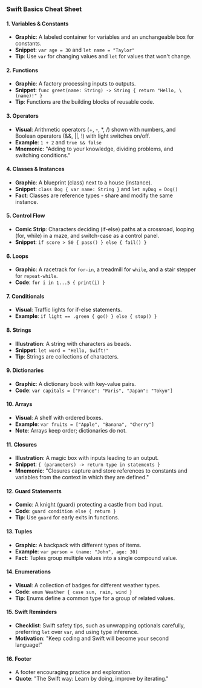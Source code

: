 ### Swift Basics Cheat Sheet


#### 1. Variables & Constants
- **Graphic**: A labeled container for variables and an unchangeable box for constants.
- **Snippet**: `var age = 30` and `let name = "Taylor"`
- **Tip**: Use `var` for changing values and `let` for values that won't change.

#### 2. Functions
- **Graphic**: A factory processing inputs to outputs.
- **Snippet**: `func greet(name: String) -> String { return "Hello, \(name)!" }`
- **Tip**: Functions are the building blocks of reusable code.

#### 3. Operators
- **Visual**: Arithmetic operators (+, -, *, /) shown with numbers, and Boolean operators (&&, ||, !) with light switches on/off.
- **Example**: `1 + 2` and `true && false`
- **Mnemonic**: "Adding to your knowledge, dividing problems, and switching conditions."

#### 4. Classes & Instances
- **Graphic**: A blueprint (class) next to a house (instance).
- **Snippet**: `class Dog { var name: String }` and `let myDog = Dog()`
- **Fact**: Classes are reference types - share and modify the same instance.

#### 5. Control Flow
- **Comic Strip**: Characters deciding (if-else) paths at a crossroad, looping (for, while) in a maze, and switch-case as a control panel.
- **Snippet**: `if score > 50 { pass() } else { fail() }`

#### 6. Loops
- **Graphic**: A racetrack for `for-in`, a treadmill for `while`, and a stair stepper for `repeat-while`.
- **Code**: `for i in 1...5 { print(i) }`

#### 7. Conditionals
- **Visual**: Traffic lights for if-else statements.
- **Example**: `if light == .green { go() } else { stop() }`

#### 8. Strings
- **Illustration**: A string with characters as beads.
- **Snippet**: `let word = "Hello, Swift!"`
- **Tip**: Strings are collections of characters.

#### 9. Dictionaries
- **Graphic**: A dictionary book with key-value pairs.
- **Code**: `var capitals = ["France": "Paris", "Japan": "Tokyo"]`

#### 10. Arrays
- **Visual**: A shelf with ordered boxes.
- **Example**: `var fruits = ["Apple", "Banana", "Cherry"]`
- **Note**: Arrays keep order; dictionaries do not.

#### 11. Closures
- **Illustration**: A magic box with inputs leading to an output.
- **Snippet**: `{ (parameters) -> return type in statements }`
- **Mnemonic**: "Closures capture and store references to constants and variables from the context in which they are defined."

#### 12. Guard Statements
- **Comic**: A knight (guard) protecting a castle from bad input.
- **Code**: `guard condition else { return }`
- **Tip**: Use `guard` for early exits in functions.

#### 13. Tuples
- **Graphic**: A backpack with different types of items.
- **Example**: `var person = (name: "John", age: 30)`
- **Fact**: Tuples group multiple values into a single compound value.

#### 14. Enumerations
- **Visual**: A collection of badges for different weather types.
- **Code**: `enum Weather { case sun, rain, wind }`
- **Tip**: Enums define a common type for a group of related values.

#### 15. Swift Reminders
- **Checklist**: Swift safety tips, such as unwrapping optionals carefully, preferring `let` over `var`, and using type inference.
- **Motivation**: "Keep coding and Swift will become your second language!"

#### 16. Footer
- A footer encouraging practice and exploration.
- **Quote**: "The Swift way: Learn by doing, improve by iterating."
